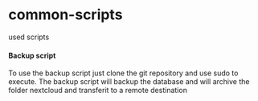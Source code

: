 # common-scripts
used scripts
#### Backup script  ####
To use the backup script just clone the git repository and use sudo to execute.
The backup script will backup the database and will archive the folder nextcloud and transferit to a remote destination

